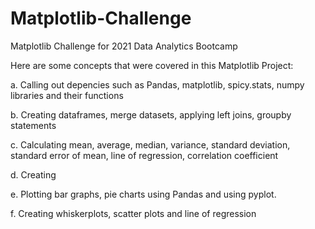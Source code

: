 # Matplotlib-Challenge
Matplotlib Challenge for 2021 Data Analytics Bootcamp


Here are some concepts that were covered in this Matplotlib Project:

  a. Calling out depencies such as Pandas, matplotlib, spicy.stats, numpy libraries and their functions
  
  
  b. Creating dataframes, merge datasets, applying left joins, groupby statements


  c. Calculating mean, average, median, variance, standard deviation, standard error of mean, line of regression, correlation coefficient


  d. Creating 


  e. Plotting bar graphs, pie charts using Pandas and using pyplot.


  f. Creating whiskerplots, scatter plots and line of regression
